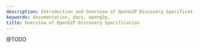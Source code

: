 ```yaml
---
description: Introduction and Overview of OpenG2P Discovery Specification
keywords: documentation, docs, openg2p,
title: Overview of OpenG2P Discovery Specification
---
```


@TODO
